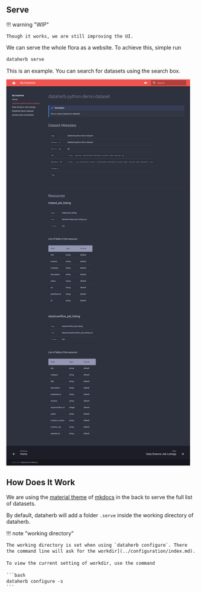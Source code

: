 ## Serve

!!! warning "WIP"

    Though it works, we are still improving the UI.


We can serve the whole flora as a website. To achieve this, simple run

```bash
dataherb serve
```

This is an example. You can search for datasets using the search box.

![](assets/dataherb_serve_demo_dataset.png)


## How Does It Work

We are using the [material theme](https://github.com/squidfunk/mkdocs-material) of [mkdocs](https://www.mkdocs.org/) in the back to serve the full list of datasets.

By default, dataherb will add a folder `.serve` inside the working directory of dataherb.

!!! note "working directory"

    The working directory is set when using `dataherb configure`. There the command line will ask for the workdir](../configuration/index.md).

    To view the current setting of workdir, use the command

    ```bash
    dataherb configure -s
    ```
